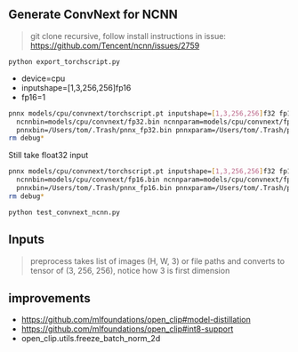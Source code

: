 ## Generate ConvNext for NCNN

> git clone recursive, follow install instructions in issue:
> https://github.com/Tencent/ncnn/issues/2759

`python export_torchscript.py`

- device=cpu
- inputshape=[1,3,256,256]fp16
- fp16=1

```bash
pnnx models/cpu/convnext/torchscript.pt inputshape=[1,3,256,256]f32 fp16=0 device=cpu   \
  ncnnbin=models/cpu/convnext/fp32.bin ncnnparam=models/cpu/convnext/fp32.param ncnnpy=/Users/tom/.Trash/ncnn_clip_convnext_fp32.py \
  pnnxbin=/Users/tom/.Trash/pnnx_fp32.bin pnnxparam=/Users/tom/.Trash/pnnx_fp32.param pnnxpy=/Users/tom/.Trash/pnnx_clip_convnext_fp32.py pnnxonnx=/Users/tom/.Trash/fp32.onnx && \
rm debug*
```

Still take float32 input

```bash
pnnx models/cpu/convnext/torchscript.pt inputshape=[1,3,256,256]f32 fp16=1 device=cpu   \
  ncnnbin=models/cpu/convnext/fp16.bin ncnnparam=models/cpu/convnext/fp16.param ncnnpy=/Users/tom/.Trash/ncnn_clip_convnext_fp16.py \
  pnnxbin=/Users/tom/.Trash/pnnx_fp16.bin pnnxparam=/Users/tom/.Trash/pnnx_fp16.param pnnxpy=/Users/tom/.Trash/pnnx_clip_convnext_fp16.py pnnxonnx=/Users/tom/.Trash/fp16.onnx && \
rm debug*
```

`python test_convnext_ncnn.py`

## Inputs

> preprocess takes list of images (H, W, 3) or file paths and converts to tensor of (3, 256, 256), notice how 3 is first dimension

## improvements

- https://github.com/mlfoundations/open_clip#model-distillation
- https://github.com/mlfoundations/open_clip#int8-support
- open_clip.utils.freeze_batch_norm_2d

